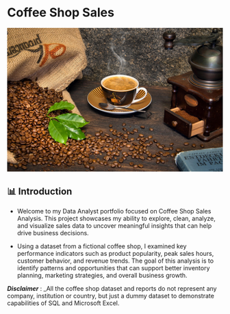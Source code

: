# Coffee Shop Sales

![](coffee_shop.jpg)

## 📊 Introduction

- Welcome to my Data Analyst portfolio focused on Coffee Shop Sales Analysis. This project showcases my ability to explore, clean, analyze, and visualize sales data to uncover meaningful insights that can help drive business decisions.

- Using a dataset from a fictional coffee shop, I examined key performance indicators such as product popularity, peak sales hours, customer behavior, and revenue trends. The goal of this analysis is to identify patterns and opportunities that can support better inventory planning, marketing strategies, and overall business growth.

**_Disclaimer_** : _All the coffee shop dataset and reports do not represent any company, institution or country, but just a dummy dataset to demonstrate capabilities of SQL and Microsoft Excel.
